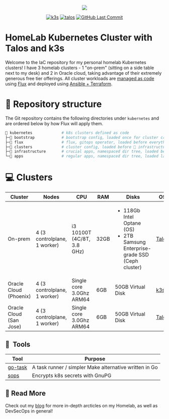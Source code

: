 <p align="center">
  <a><img src="https://avatars.githubusercontent.com/u/61287648" /></a>
  <div align="center">
    <a href="https://k3s.io/"><img alt="k3s" src="https://img.shields.io/badge/k3s-v1.29.1-orange?logo=kubernetes&logoColor=white&style=flat-square"></a>
    <a href="https://talos.dev"><img alt="talos" src="https://img.shields.io/badge/OS-Talos-success?logo=kubernetes&logoColor=white&style=flat-square"></a>
    <a href="https://github.com/neilmfrench/homelab-prod/commits/main"><img alt="GitHub Last Commit" src="https://img.shields.io/github/last-commit/neilmfrench/homelab-prod?logo=git&logoColor=white&color=purple&style=flat-square"></a>
  </div>
</p>

# HomeLab Kubernetes Cluster with Talos and k3s

Welcome to the IaC repository for my personal homelab Kubernetes clusters! I have 3 homelab clusters - 1 "on-prem" (sitting on a side table next to my desk) and 2 in Oracle cloud, taking advantage of their extremely generous free tier offerings. All cluster workloads are [managed as code](https://github.com/neilmfrench/homelab-prod/tree/main/kubernetes) using [Flux](https://github.com/fluxcd/flux2) and deployed using [Ansible + Terraform](https://github.com/neilmfrench/homelab-prod/tree/main/provision).

# 📁 Repository structure

The Git repository contains the following directories under `kubernetes` and are ordered below by how Flux will apply them.

```sh
📁 kubernetes             # k8s clusters defined as code
├─📁 bootstrap            # bootstrap config, loaded once for cluster creation
├─📁 flux                 # flux, gitops operator, loaded before everything
├─📁 clusters             # cluster config, loaded before 📁 infrastructure and 📁 apps
├─📁 infrastructure       # crucial apps, namespaced dir tree, loaded before 📁 apps
└─📁 apps                 # regular apps, namespaced dir tree, loaded last
```

# 💻 Clusters

| Cluster                 | Nodes                        | CPU                        | RAM  | Disks                                                                                              | OS                                           | Networking                                        | Storage                                          |
| ----------------------- | ---------------------------- | -------------------------- | ---- | -------------------------------------------------------------------------------------------------- | -------------------------------------------- | ------------------------------------------------- | ------------------------------------------------ |
| On-prem                 | 4 (3 controlplane, 1 worker) | i3 10100T (4C/8T, 3.8 GHz) | 32GB | <ul><li>118Gb Intel Optane (OS)</li> <li>2TB Samsung Enterprise-grade SSD (Ceph cluster)</li></ul> | [Talos](https://github.com/siderolabs/talos) | [Cilium](https://github.com/cilium/cilium)        | [Rook-ceph](https://github.com/rook/rook)        |
| Oracle Cloud (Phoenix)  | 4 (3 controlplane, 1 worker) | Single core 3.0Ghz ARM64   | 6GB  | 50GB Virtual Disk                                                                                  | [k3s](https://k3s.io)                        | [Calico](https://github.com/projectcalico/calico) | [Longhorn](https://github.com/longhorn/longhorn) |
| Oracle Cloud (San Jose) | 4 (3 controlplane, 1 worker) | Single core 3.0Ghz ARM64   | 6GB  | 50GB Virtual Disk                                                                                  | [Talos](https://github.com/siderolabs/talos) | [Cilium](https://github.com/cilium/cilium)        | [OpenEBS Jiva](https://github.com/openebs/jiva)  |

## :wrench:&nbsp; Tools

| Tool                                       | Purpose                                                |
| ------------------------------------------ | ------------------------------------------------------ |
| [go-task](https://github.com/go-task/task) | A task runner / simpler Make alternative written in Go |
| [sops](https://github.com/mozilla/sops)    | Encrypts k8s secrets with GnuPG                        |

## 📖 Read More

Check out my [blog](https://blog.neilfren.ch/) for more in-depth arcticles on my Homelab, as well as DevSecOps in general!

